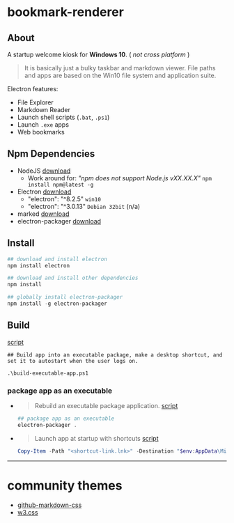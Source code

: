 # bookmark-renderer

## About
A startup welcome kiosk for **Windows 10**. ( *not cross platform* )

> It is basically just a bulky taskbar and markdown viewer. File paths and apps are based on the Win10 file system and application suite.

Electron features:

* File Explorer
* Markdown Reader
* Launch shell scripts (```.bat```, ```.ps1```)
* Launch ```.exe``` apps
* Web bookmarks

## Npm Dependencies

* NodeJS [download]( https://nodejs.org )
    * Work around for: *"npm does not support Node.js vXX.XX.X"* ```npm install npm@latest -g```
* Electron [download]( https://www.electronjs.org/ )
    * "electron": "^8.2.5" ```win10```
    * "electron": "^3.0.13" ```Debian 32bit``` (n/a)
* marked [download]( https://www.npmjs.com/package/marked )
* electron-packager [download](https://www.npmjs.com/package/electron-packager)

## Install

```ps1
## download and install electron
npm install electron

## download and install other dependencies
npm install

## globally install electron-packager
npm install -g electron-packager
```
## Build

[script]( build-executable-app.ps1 )
```PS1
## Build app into an executable package, make a desktop shortcut, and set it to autostart when the user logs on.

.\build-executable-app.ps1
```

### package app as an executable

* > Rebuild an executable package application. [script]( build-executable-app.ps1 )
    ```ps1
    ## package app as an executable
    electron-packager .
    ```
* > Launch app at startup with shortcuts [script]( build-executable-app.ps1 )
    ```ps1
    Copy-Item -Path "<shortcut-link.lnk>" -Destination "$env:AppData\Microsoft\Windows\Start Menu\Programs\Startup"
    ```

---

# community themes

* [github-markdown-css]( https://github.com/sindresorhus/github-markdown-css )
* [w3.css](https://www.w3schools.com/w3css/w3css_color_themes.asp)

